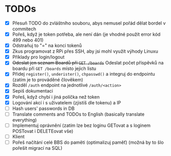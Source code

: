 # TODOs

- [x] Přesuň TODO do zvláštního souboru, abys nemusel pořád dělat bordel v commitech
- [x] Pořeš, když je token potřeba, ale není dán (je vhodné použít error kód 499 nebo 401)
- [x] Odstraňuj to "=" na konci tokenů
- [x] Zkus programovat z RPi přes SSH, aby jsi mohl využít výhody Linuxu
- [x] Příklady pro login/logout
- [x] ~~Odeslat jen seznam Boardů při `GET /boards`~~ Odeslat počet příspěvků na boardu při `GET /boards` místo jejich listu
- [x] Přidej `register()`, `underister()`, `chpasswd()` a integruj do endpointu (zatím je to prováděné člověkem)
- [x] Rozděl `/auth` endpoint na jednotlivé `/auth/<action>`
- [x] Sepiš dokumentaci
- [x] Pořeš, když chybí i jiná políčka než token
- [x] Logování akcí i s uživatelem (zjistíš dle tokenu) a IP
- [ ] Hash users' passwords in DB
- [ ] Translate comments and TODOs to English (basically translate everything)
- [ ] Implementuj oprávnění (zatím lze bez loginu GETovat a s loginem POSTovat i DELETEovat vše)
- [ ] Klient
- [ ] Pořeš načítání celé BBS do paměti (optimalizuj paměť) (možná by to šlo pořešit migrací na SQL)

